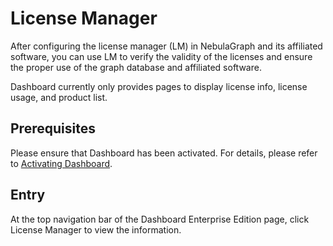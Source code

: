 # License Manager

After configuring the license manager (LM) in NebulaGraph and its affiliated software, you can use LM to verify the validity of the licenses and ensure the proper use of the graph database and affiliated software.

Dashboard currently only provides pages to display license info, license usage, and product list.

## Prerequisites

Please ensure that Dashboard has been activated. For details, please refer to [Activating Dashboard](3.connect-dashboard.md).

## Entry

At the top navigation bar of the Dashboard Enterprise Edition page, click License Manager to view the information.